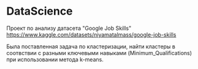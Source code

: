 # DataScience
Проект по анализу датасета "Google Job Skills" https://www.kaggle.com/datasets/niyamatalmass/google-job-skills

Была поставленная задача по кластеризации, найти кластеры в соотвствии с разными ключевыми навыками (Minimum_Qualifications) при использовании метода k-means.
